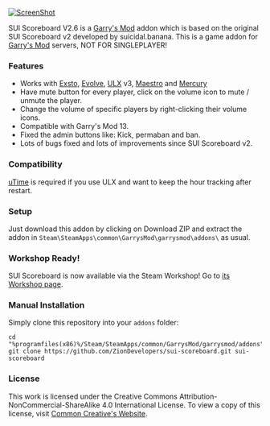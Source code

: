 [![ScreenShot](https://raw.githubusercontent.com/ZionDevelopers/sui-scoreboard/master/logo.png)][workshop]

SUI Scoreboard V2.6 is a [Garry's Mod][] addon which is based on the original SUI Scoreboard v2 developed by suicidal.banana.
This is a game addon for [Garry's Mod][] servers, NOT FOR SINGLEPLAYER!

### Features

* Works with [Exsto][], [Evolve][], [ULX][] v3, [Maestro][] and [Mercury][]
* Have mute button for every player, click on the volume icon to mute / unmute the player.
* Change the volume of specific players by right-clicking their volume icons.
* Compatible with Garry's Mod 13.
* Fixed the admin buttons like: Kick, permaban and ban.
* Lots of bugs fixed and lots of improvements since SUI Scoreboard v2.

### Compatibility
[uTime][uTime] is required if you use ULX and want to keep the hour tracking after restart.

### Setup

Just download this addon by clicking on Download ZIP and extract the addon in ````Steam\SteamApps\common\GarrysMod\garrysmod\addons\```` as usual.

### Workshop Ready!

SUI Scoreboard is now available via the Steam Workshop! Go to [its Workshop page][workshop].

### Manual Installation

Simply clone this repository into your `addons` folder:

    cd "%programfiles(x86)%/Steam/SteamApps/common/GarrysMod/garrysmod/addons"
    git clone https://github.com/ZionDevelopers/sui-scoreboard.git sui-scoreboard

### License

This work is licensed under the Creative Commons Attribution-NonCommercial-ShareAlike 4.0 International License.
To view a copy of this license, visit [Common Creative's Website][License].

[Garry's Mod]: <http://garrysmod.com/>
[workshop]: <http://steamcommunity.com/sharedfiles/filedetails/?id=160121673>
[Exsto]: <https://github.com/prefanatic/exsto>
[Evolve]: <https://github.com/Xandaros/evolve>
[License]: <https://creativecommons.org/licenses/by-nc-sa/4.0/>
[uTime]: <https://github.com/TeamUlysses/utime>
[Maestro]: <https://github.com/ottworks/maestro>
[Mercury]: <https://github.com/TheFreezebug/Mercury>
[ULX]: <https://github.com/TeamUlysses/ulx>
